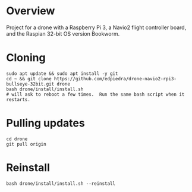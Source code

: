 # Overview
Project for a drone with a Raspberry Pi 3, a Navio2 flight controller board, and the Raspian 32-bit OS version Bookworm.

# Cloning
```
sudo apt update && sudo apt install -y git
cd ~ && git clone https://github.com/edpiedra/drone-navio2-rpi3-bullseye-32bit.git drone
bash drone/install/install.sh
# will ask to reboot a few times.  Run the same bash script when it restarts.
```

# Pulling updates
```
cd drone
git pull origin
```

# Reinstall
```
bash drone/install/install.sh --reinstall
```

